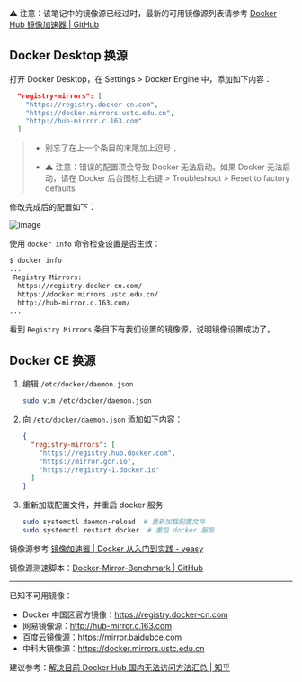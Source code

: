 ⚠️ 注意：该笔记中的镜像源已经过时，最新的可用镜像源列表请参考 [Docker Hub 镜像加速器 | GitHub](https://gist.github.com/y0ngb1n/7e8f16af3242c7815e7ca2f0833d3ea6)

## Docker Desktop 换源

打开 Docker Desktop，在 Settings > Docker Engine 中，添加如下内容：

```json
  "registry-mirrors": [
    "https://registry.docker-cn.com",
    "https://docker.mirrors.ustc.edu.cn",
    "http://hub-mirror.c.163.com"
  ]
```

> - 别忘了在上一个条目的末尾加上逗号 `,`
>
> - ⚠️ 注意：错误的配置项会导致 Docker 无法启动。如果 Docker 无法启动，请在 Docker 后台图标上右键 > Troubleshoot > Reset to factory defaults

修改完成后的配置如下：

![image](https://s2.loli.net/2024/07/06/G4NueP2ZzA6tQCn.png)

使用 `docker info` 命令检查设置是否生效：

```sh
$ docker info
...
 Registry Mirrors:
  https://registry.docker-cn.com/
  https://docker.mirrors.ustc.edu.cn/
  http://hub-mirror.c.163.com/
...
```

看到 `Registry Mirrors` 条目下有我们设置的镜像源，说明镜像设置成功了。

## Docker CE 换源

1. 编辑 `/etc/docker/daemon.json`

   ```sh
   sudo vim /etc/docker/daemon.json
   ```

2. 向 `/etc/docker/daemon.json` 添加如下内容：

   ```json
   {
     "registry-mirrors": [
       "https://registry.hub.docker.com",
       "https://mirror.gcr.io",
       "https://registry-1.docker.io"
     ]
   }
   ```

3. 重新加载配置文件，并重启 docker 服务

   ```sh
   sudo systemctl daemon-reload  # 重新加载配置文件
   sudo systemctl restart docker  # 重启 docker 服务
   ```

镜像源参考 [镜像加速器 | Docker 从入门到实践 - yeasy](https://yeasy.gitbook.io/docker_practice/install/mirror)

镜像源测速脚本：[Docker-Mirror-Benchmark | GitHub](https://github.com/Undefined443/Docker-Mirror-Benchmark)

---

已知不可用镜像：

- Docker 中国区官方镜像：https://registry.docker-cn.com
- 网易镜像源：http://hub-mirror.c.163.com
- 百度云镜像源：https://mirror.baidubce.com
- 中科大镜像源：https://docker.mirrors.ustc.edu.cn

建议参考：[解决目前 Docker Hub 国内无法访问方法汇总 | 知乎](https://zhuanlan.zhihu.com/p/642560164)